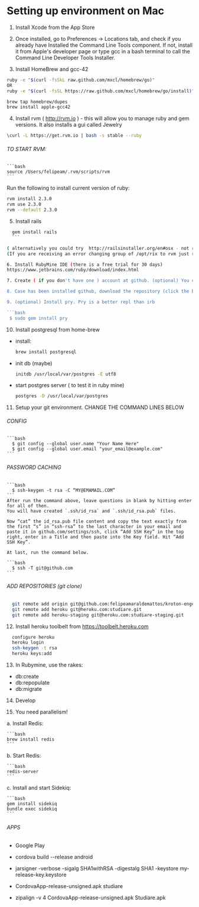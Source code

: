 # Setting up environment on Mac

1. Install Xcode from the App Store

2. Once installed, go to Preferences -> Locations tab, and check if you already have Installed the Command Line Tools component. If not, install it from Apple's developer page or type gcc in a bash terminal to call the Command Line Developer Tools Installer.

3. Install HomeBrew and gcc-42

  ```bash
  ruby -e "$(curl -fsSkL raw.github.com/mxcl/homebrew/go)"
  OR
  ruby -e "$(curl -fsSL https://raw.github.com/mxcl/homebrew/go/install)"
  ```

  ```bash
  brew tap homebrew/dupes
  brew install apple-gcc42
  ```

4. Install rvm ( http://rvm.io ) - this will allow you to manage ruby and gem versions. It also installs a gui called Jewelry

  ```bash
  \curl -L https://get.rvm.io | bash -s stable --ruby
  ```

  ###### TO START RVM:

    ```bash
    source /Users/felipeam/.rvm/scripts/rvm
    ```

  Run the following to install current version of ruby:

  ```bash
  rvm install 2.3.0
  rvm use 2.3.0
  rvm --default 2.3.0
  ```

5. Install rails

  ```bash
    gem install rails
    ```

( alternatively you could try  http://railsinstaller.org/en#osx - not recommended)
(If you are receiving an error changing group of /opt/rix to rvm just restart the pc.

6. Install RubyMine IDE (there is a free trial for 30 days)
 https://www.jetbrains.com/ruby/download/index.html

7. Create ( if you don't have one ) account at github. (optional) You can also install the github app (https://mac.github.com)

8. Case has been installed github, download the repository (click the button Clone in Desktop) - this will open the github app for mac. You should now be able to see the repository in your github app.

9. (optional) Install pry. Pry is a better repl than irb

  ```bash
   $ sudo gem install pry   
  ```

10. Install postgresql from home-brew

  * install:

    ```bash
    brew install postgresql
    ```

  * init db (maybe)

    ```bash
    initdb /usr/local/var/postgres -E utf8
    ```

  * start postgres server ( to test it in ruby mine)

    ```bash
    postgres -D /usr/local/var/postgres
    ```

11. Setup your git environment. CHANGE THE COMMAND LINES BELOW

  ###### CONFIG

    ```bash
      $ git config --global user.name "Your Name Here"
      $ git config --global user.email "your_email@example.com"
    ```

  ###### PASSWORD CACHING

    ```bash
      $ ssh-keygen -t rsa -C “MY@EMAMAIL.COM”
    ```
    After run the command above, leave questions in blank by hitting enter for all of then.
    You will have created `.ssh/id_rsa` and `.ssh/id_rsa.pub` files. 

    Now “cat” the id_rsa.pub file content and copy the text exactly from the first “s” in “ssh-rsa” to the last character in your email and paste it in github.com/settings/ssh, click “Add SSH Key” in the top right, enter in a Title and then paste into the Key field. Hit “Add SSH Key”.

    At last, run the command below.

    ```bash
      $ ssh -T git@github.com
    ```

  ###### ADD REPOSITORIES (git clone)

  ```bash
    git remote add origin git@github.com:felipeamaraldemattos/kroton-engenharias.git
    git remote add heroku git@heroku.com:studiare.git
    git remote add heroku-staging git@heroku.com:studiare-staging.git
  ```

12. Install heroku toolbelt from https://toolbelt.heroku.com

  ```bash
    configure heroku
    heroku login
    ssh-keygen -t rsa
    heroku keys:add
  ```

13. In Rubymine, use the rakes:
  * db:create
  * db:repopulate
  * db:migrate

14. Develop

15. You need parallelism!

  a. Install Redis:

    ```bash
    brew install redis
    ```

  b. Start Redis:

    ```bash
    redis-server
    ```

  c. Install and start Sidekiq:

    ```bash
    gem install sidekiq
    bundle exec sidekiq
    ```

###### APPS

  * Google Play

  * cordova build --release android

  * jarsigner -verbose -sigalg SHA1withRSA -digestalg SHA1 -keystore my-release-key.keystore

  * CordovaApp-release-unsigned.apk studiare

  * zipalign -v 4 CordovaApp-release-unsigned.apk Studiare.apk
